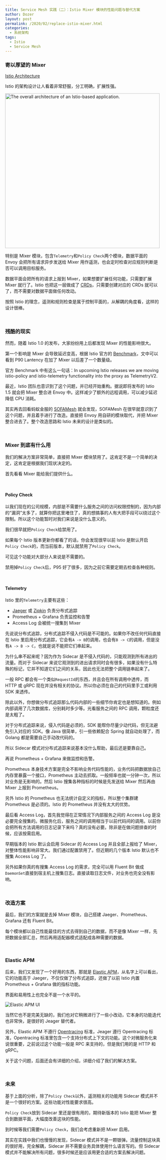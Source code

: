 ```yaml
---
title: Service Mesh 实践（二）：Istio Mixer 模块的性能问题与替代方案
author: Dozer
layout: post
permalink: /2020/02/replace-istio-mixer.html
categories:
  - 系统架构
tags:
  - Istio
  - Service Mesh
---
```


### 寄以厚望的 Mixer

[Istio Architecture](https://istio.io/docs/ops/deployment/architecture/)

Istio 的架构设计让人看着非常舒服，分工明确，扩展性强。

<img width="500" src="/uploads/2020/02/istio-arch.svg" alt="The overall architecture of an Istio-based application.">

特别是 Mixer 模块，包含`Telemetry`和`Policy Check`两个模块，数据平面的 Envoy 会把所有请求异步发送给 Mixer 用作遥测，也会定时检查对应规则判断是否可以调用目标服务。

数据平面会把所有的请求上报到 Mixer，如果想要扩展任何功能，只需要扩展 Mixer 就行了。Istio 也把这一层做成了 [CRDs](https://kubernetes.io/docs/concepts/extend-kubernetes/api-extension/custom-resources/)，只需要创建对应的 CRDs 就可以了，而不需要对数据平面做任何改动。

按照 Istio 的理念，遥测和规则检查是属于控制平面的，从解耦的角度看，这样的设计很棒。

<!--more-->

&nbsp;

### 残酷的现实

然而，随着 Istio 1.0 的发布，大家纷纷用上后都发现 Mixer 的性能影响很大。

第一个影响是 Mixer 会导致延迟变高，根据 Istio 官方的 [Benchmark](https://istio.io/docs/ops/deployment/performance-and-scalability/)，文中可以看到 P90 Lantency 在加了 Mixer 以后差了一个数量级。

官方 Benchmark 中有这么一句话：In upcoming Istio releases we are moving istio-policy and istio-telemetry functionality into the proxy as TelemetryV2.

最近，Istio 团队也意识到了这个问题，并已经开始重构。据说即将发布的 Istio 1.5 就会把 Mixer 整合进 Envoy 中。这样减少了额外的远程调用，可以减少延迟降低 CPU 消耗。

其实再去回看蚂蚁金服的 [SOFAMesh](https://www.sofastack.tech/projects/sofa-mesh/overview/) 就会发现，SOFAMesh 在很早就意识到了这个问题，并且着手进行了改造。直接把 Envoy 用自研的模块取代，并把 Mixer 整合进去了。整个改造思路和 Istio 未来的设计是类似的。

&nbsp;

### Mixer 到底有什么用

我们的解决方案非常简单，直接把 Mixer 模块禁用了。这肯定不是一个简单的决定，这肯定是根据我们现状决定的。

首先看看 Mixer 能给我们提供什么。

&nbsp;

#### Policy Check

以我们现在的公司规模，内部是不需要什么服务之间的访问权限控制的，因为内部的“漏洞”太多了，就算你把这里堵住了，真的想搞事的人有大把手段可以绕过这个限制。所以这个功能暂时对我们来说是没什么意义的。

我们很早就把`Policy Check`给禁用了。

如果每个 Istio 版本更新你都看了的话，你会发现很早以前 Istio 是默认开启`Policy Check`的，而当前版本，默认就禁用了`Policy Check`。

可见这个功能对大部分人来说是不需要的。

禁用掉`Policy Check`后，P95 好了很多，因为之前它需要定期去检查各种规则。

&nbsp;

#### Telemetry

Istio 里的`Telemetry`主要有这些：

- [Jaeger](https://www.jaegertracing.io/) 或 [Zipkin](https://zipkin.io/) 负责分布式追踪
- Prometheus + Grafana 负责监控和告警
- Access Log 会被统一搜集到 Mixer

先说说分布式追踪，分布式追踪不侵入代码是不可能的。如果你不改任何代码直接在 Istio 里启用分布式追踪，它会有`A -> B`的调用，也会有`B -> C`的调用，但是没有`A -> B -> C`，也就是说不能把它们串起来。

为什么串不起来呢？因为作为 Sidecar 是不侵入代码的，只能观测到所有进出的流量。而对于 Sidecar 来说它观测到的进出请求同时会有很多，如果没有什么特殊的标记，它并不知道它们之间的关系，因此也无法把整个调用链串起来了。

一般 RPC 都会有一个类似`RequestId`的东西，并且会在所有调用中透传，而 HTTP 或 gRPC 现在并没有相关的协议。所以你必须在自己的代码里手工或利用 SDK 来透传。

除此以外，你想做分布式追踪那么代码内部的一些细节你肯定也是想知道的。例如内部调用了几次数据库，分别耗时多少等。光看服务之间的 RPC 调用，颗粒度还是太粗了。

对于分布式追踪来说，侵入代码是必须的，SDK 能帮你尽量少动代码，但无法避免引入对应的 SDK。像 Java 很简单，引一些依赖配合 Spring 就自动处理了，而 Golang 都是需要自己手动改代码的。

所以 Sidecar 模式对分布式追踪来说基本没什么帮助，最后还是要靠自己。

再说 Prometheus + Grafana 来做监控和告警。

Prometheus 本身技术方案是完全不影响业务代码性能的，业务代码把数据放自己内存里暴露一个接口，Prometheus 主动去抓取。一般频率也就一分钟一次，所以对业务是无影响的。然后 Istio 搜集各种指标的时候是先发送给 Mixer 然后再由 Mixer 上报到 Prometheus。

另外 Istio 的 Prometheus 也无法统计自定义的指标，所以整个集群建 Prometheus 是必须的。Istio 的 Prometheus 并没有太大的优势。

最后看 Access Log，首先我觉得在正常情况下内部服务之间的 Access Log 是没必要完全搜集的。微服务化后，服务之间的调用相当于以前代码间的调用。以前你会把所有方法调用的日志记录下来吗？真的没有必要。除非是在做问题排查的时候，应该按需启用。

早期版本的 Istio 默认会启用 Sidecar 的 Access Log 并且全部上报给了 Mixer，对整体性能影响非常大。我们通过配置禁用了。但近期的几个版本 Istio 默认也不搜集 Access Log 了。

另外如果你真的有搜集 Access Log 的需求，完全可以用 Fluent Bit 做成`DaemonSet`直接到宿主机上搜集日志。直接读取日志文件，对业务也完全没有影响。

&nbsp;

### 改造方案

最后，我们的方案就是去掉 Mixer 模块，自己搭建 Jaeger、Prometheus、Grafana 还有 Fluent Bit。

每个模块都以自己性能最佳的方式去得到自己的数据，而不是像 Mixer 一样，先把数据全部汇总，然后再用适配器模式适配成各种需要的数据。

&nbsp;

### Elastic APM

后来，我们又发现了一个好用的东西，那就是 [Elastic APM](https://www.elastic.co/cn/apm)，从名字上可以看出，它的功能高于 Jaeger，不仅仅做了分布式追踪，还做了以前 Istio 内置 Prometheus + Grafana 做的指标功能。

界面和易用性上也完全不是一个水平的。

![Elastic APM UI](/uploads/2020/02/elastic-apm.png)

当然它也不是完美无缺的，我们也对它稍微进行了一些小改动，它本身的功能迭代也非常快，是很好的 Jeager 替代者。

另外，Elastic APM 不遵行 [Opentracing](https://opentracing.io/) 标准，Jeager 遵行 Opentracing 标准，Opentracing 标准里包含一个支持分布式上下文的功能。这个对微服务化来说很重要，之前说过这个功能一般是 RPC 来支持的，但是我们用的是 HTTP 和 gRPC。

关于这个问题，后面还会有详细的介绍，详细介绍了我们的解决方案。

&nbsp;

### 未来

基于上面的分析，除了`Policy Check`以外，遥测相关的功能用 Sidecar 模式并不是一个很好的方案。这些功能对性能要求很高。

`Policy Check`放到 Sidecar 里还是很有用的，期待新版本的 Istio 能把 Mixer 整合到数据平面，大幅度改善这块的性能。

到时候等我们需要`Policy Check`，我们会考虑重新把 Mixer 启用。

其实在实践中我们也慢慢的发现，Sidecar 模式并不是一颗银弹。流量控制这块真的很好用，完全解耦，Sidecar 并不需要业务具体使用什么语言写的。但 Sidecar 模式并不能解决所有问题，很多时候还是应该用更合适的方案去解决问题。